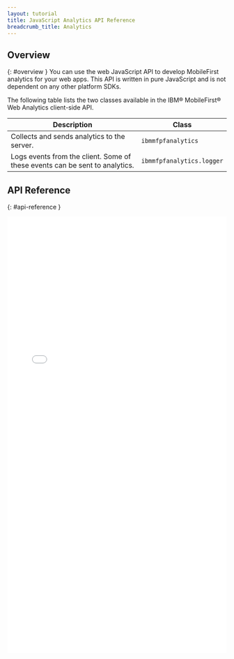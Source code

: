 ```yaml
---
layout: tutorial
title: JavaScript Analytics API Reference
breadcrumb_title: Analytics
---
```

<!-- NLS_CHARSET=UTF-8 -->
## Overview
{: #overview }
You can use the web JavaScript API to develop MobileFirst analytics for your web apps. This API is written in pure JavaScript and is not dependent on any other platform SDKs.

The following table lists the two classes available in the IBM® MobileFirst® Web Analytics client-side API.

| Description | Class |
|-------------|-------|
| Collects and sends analytics to the server. | `ibmmfpfanalytics` |
| Logs events from the client. Some of these events can be sent to analytics. | `ibmmfpfanalytics.logger` | 

## API Reference
{: #api-reference }
<iframe width="100%" height="1000px" frameBorder="0" src="../../../../../../../../../api-ref/wl-web-analytics-client-js-apidoc/html/refjavascript-web-analytics-client/html/index.html"></iframe>